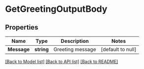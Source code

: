 # GetGreetingOutputBody

## Properties
Name | Type | Description | Notes
------------ | ------------- | ------------- | -------------
**Message** | **string** | Greeting message | [default to null]

[[Back to Model list]](../README.md#documentation-for-models) [[Back to API list]](../README.md#documentation-for-api-endpoints) [[Back to README]](../README.md)

